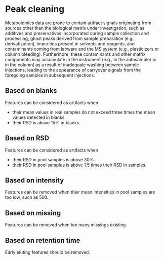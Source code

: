 # Peak cleaning

Metabolomics data are prone to contain artifact signals originating from sources other than the biological matrix under investigation, such as additives and preservatives incorporated during sample collection and processing, ghost peaks derived from sample preparation (e.g., derivatization), impurities present in solvents and reagents, and contaminants coming from labware and the MS system (e.g., plasticizers or column bleeding). Furthermore, these contaminants and other matrix components may accumulate in the instrument (e.g., in the autosampler or in the column) as a result of inadequate washing between sample injections, leading to the appearance of carryover signals from the foregoing samples in subsequent injections. 

## Based on blanks
Features can be considered as artifacts when   
- their mean values in real samples do not exceed three times the mean values detected in blanks.   
- their RSD is above 15% in blanks.

## Based on RSD
Features can be considered as artifacts when    
- their RSD in pool samples is above 30%.   
- their RSD in pool samples is above 1.5 times their RSD in samples.

## Based on intensity
Features can be removed when thier mean intensities in pool samples are too low, such as 500.

## Based on missing
Features can be removed when too many missings existing.

## Based on retention time
Early eluting features should be removed.




